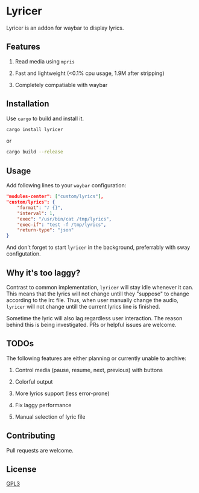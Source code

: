 # Lyricer

Lyricer is an addon for waybar to display lyrics.

## Features

1. Read media using `mpris`

2. Fast and lightweight (<0.1% cpu usage, 1.9M after stripping)

3. Completely compatiable with waybar

## Installation

Use `cargo` to build and install it.

```bash
cargo install lyricer
```
or

```bash
cargo build --release
```

## Usage

Add following lines to your `waybar` configuration:

```json
"modules-center": ["custom/lyrics"],
"custom/lyrics": {
    "format": "♪ {}",
    "interval": 1, 
    "exec": "/usr/bin/cat /tmp/lyrics", 
    "exec-if": "test -f /tmp/lyrics",
    "return-type": "json"
}
```

And don't forget to start `lyricer` in the background, preferrably with sway configutation.

## Why it's too laggy?

Contrast to common implementation, `lyricer` will stay idle whenever it can. This means that the lyrics will not change untill they "suppose" to change according to the lrc file. Thus, when user manually change the audio, `lyricer` will not change untill the current lyrics line is finished.

Sometime the lyric will also lag regardless user interaction. The reason behind this is being investigated. PRs or helpful issues are welcome.

## TODOs

The following features are either planning or currently unable to archive:

1. Control media (pause, resume, next, previous) with buttons

2. Colorful output

3. More lyrics support (less error-prone)

4. Fix laggy performance

5. Manual selection of lyric file

## Contributing

Pull requests are welcome.

## License

[GPL3](https://choosealicense.com/licenses/gpl-3.0)